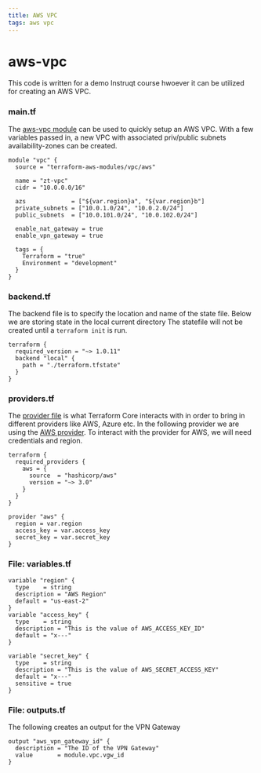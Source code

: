 ```yaml
---
title: AWS VPC
tags: aws vpc
---
```


# aws-vpc
This code is written for a demo Instruqt course hwoever it can be utilized for creating an AWS VPC.

### main.tf 
The [aws-vpc module](https://registry.terraform.io/modules/terraform-aws-modules/vpc/aws/latest) can be used to quickly setup an AWS VPC. With a few variables passed in, a new VPC with associated priv/public subnets availability-zones can be created. 

```hcl tangle:./main.tf
module "vpc" {
  source = "terraform-aws-modules/vpc/aws"

  name = "zt-vpc"
  cidr = "10.0.0.0/16"

  azs             = ["${var.region}a", "${var.region}b"]
  private_subnets = ["10.0.1.0/24", "10.0.2.0/24"]
  public_subnets  = ["10.0.101.0/24", "10.0.102.0/24"]

  enable_nat_gateway = true
  enable_vpn_gateway = true

  tags = {
    Terraform = "true"
    Environment = "development"
  }
}
```

### backend.tf 
The backend file is to specify the location and name of the state file.
Below we are storing state in the local current directory
The statefile will not be created until a `terraform init` is run. 

```hcl tangle:./backend.tf
terraform {
  required_version = "~> 1.0.11"
  backend "local" {
    path = "./terraform.tfstate"
  }
}
```

### providers.tf
The [provider file](https://registry.terraform.io/providers/hashicorp/aws/latest/docs) is what Terraform Core interacts with in order to bring in different providers like AWS, Azure etc. In the following provider we are using the [AWS provider](https://registry.terraform.io/providers/hashicorp/aws/latest/docs/resources/vpc).  To interact with the provider for AWS, we will need credentials and region. 

```hcl tangle:./providers.tf
terraform {
  required_providers {
    aws = {
      source  = "hashicorp/aws"
      version = "~> 3.0"
    }
  }
}

provider "aws" {
  region = var.region
  access_key = var.access_key
  secret_key = var.secret_key
}
```

### File: variables.tf

```hcl tangle:./variables.tf
variable "region" { 
  type    = string
  description = "AWS Region"
  default = "us-east-2"
}
variable "access_key" { 
  type    = string
  description = "This is the value of AWS_ACCESS_KEY_ID"
  default = "x---"
}

variable "secret_key" { 
  type    = string
  description = "This is the value of AWS_SECRET_ACCESS_KEY"
  default = "x---"
  sensitive = true
}
```
### File: outputs.tf

The following creates an output for the VPN Gateway 

```hcl tangle:./outputs.tf
output "aws_vpn_gateway_id" {
  description = "The ID of the VPN Gateway"
  value       = module.vpc.vgw_id
}
```
